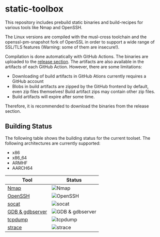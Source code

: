 # static-toolbox

This repository includes prebuild static binaries and build-recipes for various tools like Nmap and OpenSSH.

The Linux versions are compiled with the musl-cross toolchain and the openssl-pm-snapshot fork of OpenSSL in order to support a wide range of SSL/TLS features (Warning: some of them are insecure!).

Compilation is done automatically with GitHub Actions. The binaries are uploaded to the [release section](https://github.com/ernw/static-toolbox/releases). The artifacts are also available in the artifacts of each GitHub Action. However, there are some limitations:

* Downloading of build artifacts in GitHub Ations currently requires a GitHub account
* Blobs in build artifacts are zipped by the GitHub frontend by default, even zip files themselves! Build artifact zips may contain other zip files.
* Build artifacts will expire after some time.

Therefore, it is recommended to download the binaries from the release section.

## Building Status

The following table shows the building status for the current toolset. The following architectures are currently supported:

* x86
* x86_64
* ARMHF
* AARCH64

| Tool | Status |
| ---- | ------ |
|[Nmap](https://github.com/ernw/static-toolbox/actions?query=workflow%3A%22Nmap%22)|![Nmap](https://github.com/ernw/static-toolbox/workflows/Nmap/badge.svg)|
|[OpenSSH](https://github.com/ernw/static-toolbox/actions?query=workflow%3A%22OpenSSH%22)|![OpenSSH](https://github.com/ernw/static-toolbox/workflows/OpenSSH/badge.svg)|
|[socat](https://github.com/ernw/static-toolbox/actions?query=workflow%3A%22socat%22)|![socat](https://github.com/ernw/static-toolbox/workflows/socat/badge.svg)|
|[GDB & gdbserver](https://github.com/ernw/static-toolbox/actions?query=workflow%3AGDB)|![GDB & gdbserver](https://github.com/ernw/static-toolbox/workflows/GDB%20&%20gdbserver/badge.svg)|
|[tcpdump](https://github.com/ernw/static-toolbox/actions?query=workflow%3A%22tcpdump%22)|![tcpdump](https://github.com/ernw/static-toolbox/workflows/tcpdump/badge.svg)|
|[strace](https://github.com/ernw/static-toolbox/actions?query=workflow%3A%22strace%22)|![strace](https://github.com/ernw/static-toolbox/workflows/strace/badge.svg)|


